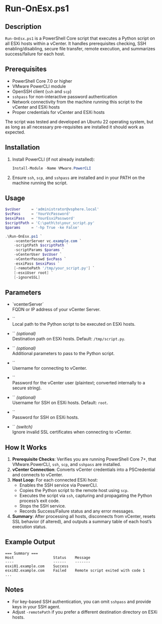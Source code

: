 # Run-OnEsx.ps1

## Description

`Run-OnEsx.ps1` is a PowerShell Core script that executes a Python script on all ESXi hosts within a vCenter. It handles prerequisites checking, SSH enabling/disabling, secure file transfer, remote execution, and summarizes success/failure for each host.

## Prerequisites

- PowerShell Core 7.0 or higher
- VMware PowerCLI module
- OpenSSH client (`ssh` and `scp`)
- `sshpass` for non-interactive password authentication
- Network connectivity from the machine running this script to the vCenter and ESXi hosts
- Proper credentials for vCenter and ESXi hosts

The script was tested and developed an Ubuntu 22 operating system, but as long as all necessary pre-requisites are installed it should work as expected.

## Installation

1. Install PowerCLI (if not already installed):
   ```powershell
   Install-Module -Name VMware.PowerCLI
   ```
2. Ensure `ssh`, `scp`, and `sshpass` are installed and in your PATH on the machine running the script.

## Usage

```powershell
$vcUser     = 'administrator@vsphere.local'
$vcPass     = 'YourVcPassword'
$esxiPass   = 'YourEsxiPassword'
$scriptPath = 'C:\path\to\your_script.py'
$params     = '-hp True -ke False'

.\Run-OnEsx.ps1 `
    -vcenterServer vc.example.com `
    -scriptPath $scriptPath `
    -scriptParams $params `
    -vCenterUser $vcUser `
    -vCenterPasswd $vcPass `
    -esxiPass $esxiPass `
    [-remotePath '/tmp/your_script.py'] `
    [-esxiUser root] `
    [-ignoreSSL]
```

## Parameters

- \`vcenterServer\`\
  FQDN or IP address of your vCenter Server.

- \`\`\
  Local path to the Python script to be executed on ESXi hosts.

- \`\` *(optional)*\
  Destination path on ESXi hosts. Default: `/tmp/script.py`.

- \`\` *(optional)*\
  Additional parameters to pass to the Python script.

- \`\`\
  Username for connecting to vCenter.

- \`\`\
  Password for the vCenter user (plaintext; converted internally to a secure string).

- \`\` *(optional)*\
  Username for SSH on ESXi hosts. Default: `root`.

- \`\`\
  Password for SSH on ESXi hosts.

- \`\` *(switch)*\
  Ignore invalid SSL certificates when connecting to vCenter.

## How It Works

1. **Prerequisite Checks**: Verifies you are running PowerShell Core 7+, that VMware.PowerCLI, `ssh`, `scp`, and `sshpass` are installed.
2. **vCenter Connection**: Converts vCenter credentials into a PSCredential and connects to vCenter.
3. **Host Loop**: For each connected ESXi host:
   - Enables the SSH service via PowerCLI.
   - Copies the Python script to the remote host using `scp`.
   - Executes the script via `ssh`, capturing and propagating the Python process’s exit code.
   - Stops the SSH service.
   - Records Success/Failure status and any error messages.
4. **Summary**: After processing all hosts, disconnects from vCenter, resets SSL behavior (if altered), and outputs a summary table of each host’s execution status.

## Example Output

```
=== Summary ===
Host                  Status    Message
----                  ------    -------
esxi01.example.com    Success
esxi02.example.com    Failed    Remote script exited with code 1
...
```

## Notes

- For key-based SSH authentication, you can omit `sshpass` and provide keys in your SSH agent.
- Adjust `-remotePath` if you prefer a different destination directory on ESXi hosts.

